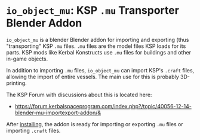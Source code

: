 `io_object_mu`: KSP `.mu` Transporter Blender Addon
==========

`io_object_mu` is a blender Blender addon for importing and exporting (thus "transporting" KSP `.mu` files. `.mu` files are the model files KSP loads for its parts. KSP mods like Kerbal Konstructs use `.mu` files for buildings and other in-game objects.

In addition to importing `.mu` files, `io_object_mu` can import KSP's `.craft` files, allowing the import of entire vessels. The main use for this is probably 3D-printing.

The KSP Forum with discussions about this is located here:
* https://forum.kerbalspaceprogram.com/index.php?/topic/40056-12-14-blender-mu-importexport-addon/&

After [installing](https://github.com/taniwha/io_object_mu/wiki/Installation), the addon is ready for importing or exporting `.mu` files or importing `.craft` files.